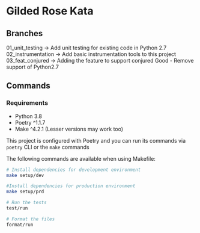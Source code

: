 # Gilded Rose Kata

## Branches

01_unit_testing -> Add unit testing for existing code in Python 2.7  
02_instrumentation -> Add basic instrumentation tools to this project
03_feat_conjured -> Adding the feature to support conjured Good - Remove support of Python2.7

## Commands

### Requirements

- Python 3.8
- Poetry ^1.1.7
- Make ^4.2.1 (Lesser versions may work too) 

This project is configured with Poetry and you can run its commands via `poetry` CLI or the `make` commands

The following commands are available when using Makefile:

```sh
# Install dependencies for development environment
make setup/dev

#Install dependencies for production environment
make setup/prd

# Run the tests
test/run

# Format the files
format/run
```
